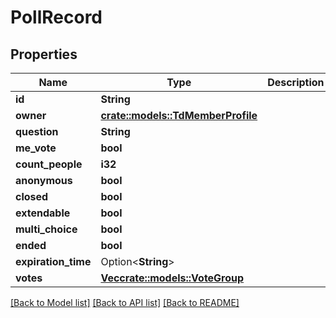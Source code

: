 # PollRecord

## Properties

Name | Type | Description | Notes
------------ | ------------- | ------------- | -------------
**id** | **String** |  | 
**owner** | [**crate::models::TdMemberProfile**](TD_MemberProfile.md) |  | 
**question** | **String** |  | 
**me_vote** | **bool** |  | 
**count_people** | **i32** |  | 
**anonymous** | **bool** |  | 
**closed** | **bool** |  | 
**extendable** | **bool** |  | 
**multi_choice** | **bool** |  | 
**ended** | **bool** |  | 
**expiration_time** | Option<**String**> |  | [optional]
**votes** | [**Vec<crate::models::VoteGroup>**](VoteGroup.md) |  | 

[[Back to Model list]](../README.md#documentation-for-models) [[Back to API list]](../README.md#documentation-for-api-endpoints) [[Back to README]](../README.md)


